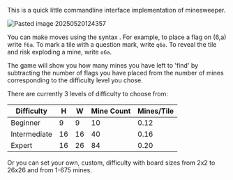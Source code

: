 This is a quick little commandline interface implementation of minesweeper.

![Pasted image 20250520124357](https://github.com/user-attachments/assets/07a2cf7a-866f-4857-85d7-e5db265a9d17)


You can make moves using the syntax <instruction><row><col>. For example, to place a flag on (6,a) write `f6a`. To mark a tile with a question mark, write `q6a`. To reveal the tile and risk exploding a mine, write `o6a`.

The game will show you how many mines you have left to 'find' by subtracting the number of flags you have placed from the number of mines corresponding to the difficulty level you chose.

There are currently 3 levels of difficulty to choose from:

| Difficulty   | H  | W  | Mine Count | Mines/Tile |
|--------------|----|----|------------|------------|
| Beginner     | 9  | 9  | 10         | 0.12       |
| Intermediate | 16 | 16 | 40         | 0.16       |
| Expert       | 16 | 26 | 84         | 0.20       |

Or you can set your own, custom, difficulty with board sizes from 2x2 to 26x26 and from 1-675 mines.
